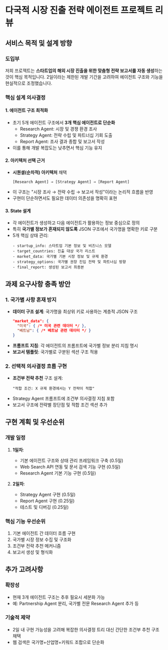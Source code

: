 # 다국적 시장 진출 전략 에이전트 프로젝트 리뷰

## 서비스 목적 및 설계 방향

### 도입부

저희 프로젝트는 **스타트업의 해외 시장 진출을 위한 맞춤형 전략 보고서를 자동 생성**하는 것이 핵심 목적입니다. 2일이라는 제한된 개발 기간을 고려하여 에이전트 구조와 기능을 현실적으로 조정했습니다.

### 핵심 설계 의사결정

#### 1. 에이전트 구조 최적화

- 초기 5개 에이전트 구조에서 **3개 핵심 에이전트로 단순화**
  - Research Agent: 시장 및 경쟁 환경 조사
  - Strategy Agent: 전략 수립 및 파트너십 기회 도출
  - Report Agent: 조사 결과 종합 및 보고서 작성
- 이를 통해 개발 복잡도는 낮추면서 핵심 기능 유지

#### 2. 아키텍처 선택 근거

- **시퀀셜(순차적) 아키텍처** 채택
  ```
  [Research Agent] → [Strategy Agent] → [Report Agent]
  ```
- 이 구조는 "시장 조사 → 전략 수립 → 보고서 작성"이라는 논리적 흐름을 반영
- 구현이 단순하면서도 필요한 데이터 의존성을 명확히 표현

#### 3. State 설계

- 각 에이전트가 생성하고 다음 에이전트가 활용하는 정보 중심으로 정의
- 특히 **국가별 정보가 혼재되지 않도록** JSON 구조에서 국가명을 명확한 키로 구분
- 5개 핵심 상태 관리:
  ```
  - startup_info: 스타트업 기본 정보 및 비즈니스 모델
  - target_countries: 진출 대상 국가 리스트
  - market_data: 국가별 기본 시장 정보 및 규제 환경
  - strategy_options: 국가별 권장 진입 전략 및 파트너십 방향
  - final_report: 생성된 보고서 최종본
  ```

## 과제 요구사항 충족 방안

### 1. 국가별 사항 혼재 방지

- **데이터 구조 설계**: 국가명을 최상위 키로 사용하는 계층적 JSON 구조
  ```json
  "market_data": {
    "미국": { /* 미국 관련 데이터 */ },
    "베트남": { /* 베트남 관련 데이터 */ }
  }
  ```
- **프롬프트 지침**: 각 에이전트의 프롬프트에 국가별 정보 분리 지침 명시
- **보고서 템플릿**: 국가별로 구분된 섹션 구조 적용

### 2. 선택적 의사결정 흐름 구현

- **조건부 전략 추천** 구조 설계:
  ```
  "적합 조건: X 규제 환경에서는 Y 전략이 적합"
  ```
- Strategy Agent 프롬프트에 조건부 의사결정 지침 포함
- 보고서 구조에 전략별 장단점 및 적합 조건 섹션 추가

## 구현 계획 및 우선순위

### 개발 일정

1. **1일차**:

   - 기본 에이전트 구조와 상태 관리 프레임워크 구축 (0.5일)
   - Web Search API 연동 및 문서 검색 기능 구현 (0.5일)
   - Research Agent 기본 기능 구현 (0.5일)

2. **2일차**:
   - Strategy Agent 구현 (0.5일)
   - Report Agent 구현 (0.25일)
   - 테스트 및 디버깅 (0.25일)

### 핵심 기능 우선순위

1. 기본 에이전트 간 데이터 흐름 구현
2. 국가별 시장 정보 수집 및 구조화
3. 조건부 전략 추천 메커니즘
4. 보고서 생성 및 형식화

## 추가 고려사항

### 확장성

- 현재 3개 에이전트 구조는 추후 필요시 세분화 가능
- 예: Partnership Agent 분리, 국가별 전문 Research Agent 추가 등

### 기술적 제약

- 2일 내 구현 가능성을 고려해 복잡한 의사결정 트리 대신 간단한 조건부 추천 구조 채택
- 웹 검색은 국가명+산업명+키워드 조합으로 단순화
